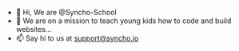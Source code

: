- 👋 Hi, We are @Syncho-School
- 🌱 We are on a mission to teach young kids how to code and build websites...
- 📫 Say hi to us at support@syncho.io

<!---
Syncho-School/Syncho-School is a ✨ special ✨ repository because its `README.md` (this file) appears on your GitHub profile.
You can click the Preview link to take a look at your changes.
--->
